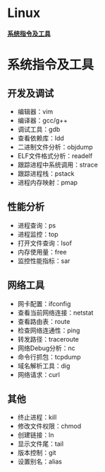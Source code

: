 # **Linux**

[**系统指令及工具**](#系统工具)

# **系统指令及工具**

## **开发及调试**

- 编辑器：vim
- 编译器：gcc/g++
- 调试工具：gdb
- 查看依赖库：ldd
- 二进制文件分析：objdump
- ELF文件格式分析：readelf
- 跟踪进程中系统调用：strace
- 跟踪进程栈：pstack
- 进程内存映射：pmap


## **性能分析**
- 进程查询：ps
- 进程监控：top
- 打开文件查询：lsof
- 内存使用量：free
- 监控性能指标：sar

## **网络工具**

- 网卡配置：ifconfig
- 查看当前网络连接：netstat
- 查看路由表：route
- 检查网络连通性：ping
- 转发路径：traceroute
- 网络Debug分析：nc
- 命令行抓包：tcpdump
- 域名解析工具：dig
- 网络请求：curl

## **其他**
- 终止进程：kill
- 修改文件权限：chmod
- 创建链接：ln
- 显示文件尾：tail
- 版本控制：git
- 设置别名：alias

